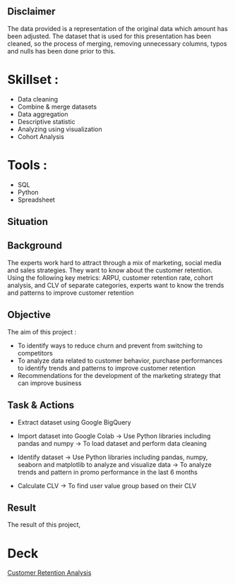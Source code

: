 ## Disclaimer
The data provided is a representation of the original data which amount has been adjusted.
The dataset that is used for this presentation has been cleaned, so the process of merging, removing unnecessary columns, typos and nulls has been done prior to this.

# Skillset :
- Data cleaning
- Combine & merge datasets
- Data aggregation
- Descriptive statistic
- Analyzing using visualization
- Cohort Analysis

# Tools :
- SQL
- Python
- Spreadsheet

## Situation

## Background
The experts work hard to attract through a mix of marketing, social media and sales strategies. They want to know about the customer retention. Using the following key metrics: ARPU, customer retention rate, cohort analysis, and CLV of separate categories, experts want to know the trends and patterns to improve customer retention

## Objective
The aim of this project :
- To identify ways to reduce churn and prevent from switching to competitors
- To analyze data related to customer behavior, purchase performances to identify trends and patterns to improve customer retention
- Recommendations for the development of the marketing strategy that can improve business

## Task & Actions
- Extract dataset using Google BigQuery
  
- Import dataset into Google Colab ->	Use Python libraries including pandas and numpy ->	To load dataset and perform data cleaning

- Identify dataset -> Use Python libraries including pandas, numpy, seaborn and matplotlib to analyze and visualize data	-> To analyze trends and pattern in promo performance in the last 6 months

- Calculate CLV	-> To find user value group based on their CLV

## Result
The result of this project, 


# Deck
<a href="https://docs.google.com/presentation/d/1EJSMM6w-23lWavysn2fNFkBJcabYKr1HMcNoVm8Cv0g/edit?usp=sharing"> Customer Retention Analysis</a>
